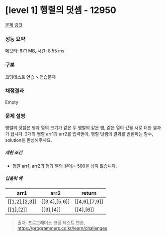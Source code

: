 # [level 1] 행렬의 덧셈 - 12950 

[문제 링크](https://school.programmers.co.kr/learn/courses/30/lessons/12950) 

### 성능 요약

메모리: 67.1 MB, 시간: 8.55 ms

### 구분

코딩테스트 연습 > 연습문제

### 채점결과

Empty

### 문제 설명

<p>행렬의 덧셈은 행과 열의 크기가 같은 두 행렬의 같은 행, 같은 열의 값을 서로 더한 결과가 됩니다. 2개의 행렬 arr1과 arr2를 입력받아, 행렬 덧셈의 결과를 반환하는 함수, solution을 완성해주세요.</p>

<h5>제한 조건</h5>

<ul>
<li>행렬 arr1, arr2의 행과 열의 길이는 500을 넘지 않습니다.</li>
</ul>

<h5>입출력 예</h5>
<table class="table">
        <thead><tr>
<th>arr1</th>
<th>arr2</th>
<th>return</th>
</tr>
</thead>
        <tbody><tr>
<td>[[1,2],[2,3]]</td>
<td>[[3,4],[5,6]]</td>
<td>[[4,6],[7,9]]</td>
</tr>
<tr>
<td>[[1],[2]]</td>
<td>[[3],[4]]</td>
<td>[[4],[6]]</td>
</tr>
</tbody>
      </table>

> 출처: 프로그래머스 코딩 테스트 연습, https://programmers.co.kr/learn/challenges
